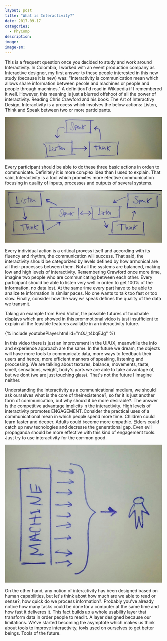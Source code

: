 ```yaml
---
layout: post
title: "What is Interactivity?"
date: 2017-09-17
categories: 
  - PhyComp
description: 
image: 
image-sm:
---
```

This is a frequent question once you decided to study and work around Interactivity. In Colombia, I worked with an event production company as Interactive designer, my first answer to these people interested in this new study (because it is new) was:
"Interactivity is communication mean which allows share information between people and machines or people and people through machines." A definition I'd read in Wikipedia if I remembered it well. However, this meaning is just a blurred offshoot of all the power of interactivity.
Reading Chris Crawford and his book: The Art of Interactivy Design, Interactivity is a process which involves the below actions: 
Listen, Think and Speak between two or more participants. 

![Interactivity](/assets/interactivity01.jpeg)

Every participant should be able to do these three basic actions in orden to communicate. Definitely it is more complex idea than I used to explain. That said, Interactivity is a tool which promotes more efective communication focusing in quality of inputs, processes and outputs of several systems.

![Interactivity](/assets/interactivity02.jpeg)

Every individual action is a critical process itself and according with its fluency and rhythm, the communication will success. That said, the interactivity should be categorized by levels defined by how armonical are all their processes between them. Not all the systems are balanced, making low and high levels of interactivity. Remembering Crawford once more time, imagine two people who are communicating between each other. Every participant should be able to listen very well in orden to get 100% of the information, no data lost. At the same time every part have to be able to analize te information in similar paces. No one wants to talk too fast or too slow. Finally, consider how the way we speak defines the quality of the data we transmit.

Taking an example from Bred Victor, the possible futures of touchable displays which are showed in this prommotional video is just insufficient to explain all the feasible features available in an interactivity future.

{% include youtubePlayer.html id="nOU_t4bqEJg" %}

In this video there is just an improvement in the UI/UX, meanwhile the info and experience approach are the same. In the future we dream, the objects will have more tools to communicate data, more ways to feedback their users and hence, more efficient manners of speaking, listening and proccesing. We are talking about textures, balance, movements, taste, smell, sensations, weight, body's parts we are able to take advantage of, but we dont (we are just touching glass). That's not the future I imagine neither.

Understanding the interactivity as a communicational medium, we should ask ourselves what is the core of their existence?, so far it is just another form of communication, but why should it be more desirable?. The answer is the competitive advantage implicits in the interactivity. High levels of interactivity promotes ENGAGEMENT. Consider the practical uses of a communicational mean in which people spend more time. Children could learn faster and deeper. Adults could become more empathic. Elders could catch up new tecnologies and decrease the generational gap. Even evil propaganda should be more effective with this kind of engagement tools. Just try to use interactivity for the common good.

![Interactivity](/assets/layer.jpeg)

On the other hand, any notion of interactivity has been designed based on human capabilities, but let's think about how much are we able to read or sense?, how quick do we process information?. Probably you've already notice how many tasks could be done for a computer at the same time and how fast it deliveres it. This fact builds up a whole usability layer that transform data in order people to read it. A layer designed because our limitations. We've started becoming the asymptote which makes us think about tools to improve interactivity, tools used on ourselves to get better beings. Tools of the future.

